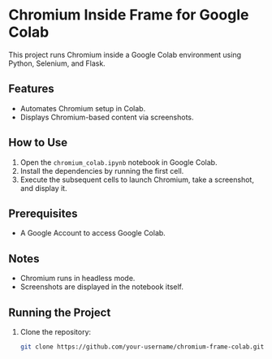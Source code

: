 # Chromium Inside Frame for Google Colab

This project runs Chromium inside a Google Colab environment using Python, Selenium, and Flask.

## Features
- Automates Chromium setup in Colab.
- Displays Chromium-based content via screenshots.

## How to Use
1. Open the `chromium_colab.ipynb` notebook in Google Colab.
2. Install the dependencies by running the first cell.
3. Execute the subsequent cells to launch Chromium, take a screenshot, and display it.

## Prerequisites
- A Google Account to access Google Colab.

## Notes
- Chromium runs in headless mode.
- Screenshots are displayed in the notebook itself.

## Running the Project
1. Clone the repository:
   ```bash
   git clone https://github.com/your-username/chromium-frame-colab.git
